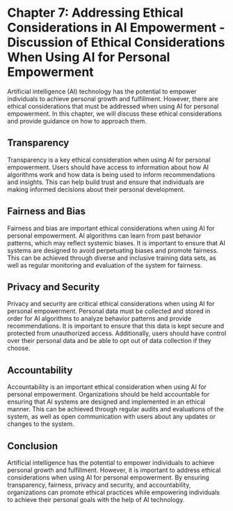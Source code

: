 Chapter 7: Addressing Ethical Considerations in AI Empowerment - Discussion of Ethical Considerations When Using AI for Personal Empowerment
============================================================================================================================================

Artificial intelligence (AI) technology has the potential to empower individuals to achieve personal growth and fulfillment. However, there are ethical considerations that must be addressed when using AI for personal empowerment. In this chapter, we will discuss these ethical considerations and provide guidance on how to approach them.

Transparency
------------

Transparency is a key ethical consideration when using AI for personal empowerment. Users should have access to information about how AI algorithms work and how data is being used to inform recommendations and insights. This can help build trust and ensure that individuals are making informed decisions about their personal development.

Fairness and Bias
-----------------

Fairness and bias are important ethical considerations when using AI for personal empowerment. AI algorithms can learn from past behavior patterns, which may reflect systemic biases. It is important to ensure that AI systems are designed to avoid perpetuating biases and promote fairness. This can be achieved through diverse and inclusive training data sets, as well as regular monitoring and evaluation of the system for fairness.

Privacy and Security
--------------------

Privacy and security are critical ethical considerations when using AI for personal empowerment. Personal data must be collected and stored in order for AI algorithms to analyze behavior patterns and provide recommendations. It is important to ensure that this data is kept secure and protected from unauthorized access. Additionally, users should have control over their personal data and be able to opt out of data collection if they choose.

Accountability
--------------

Accountability is an important ethical consideration when using AI for personal empowerment. Organizations should be held accountable for ensuring that AI systems are designed and implemented in an ethical manner. This can be achieved through regular audits and evaluations of the system, as well as open communication with users about any updates or changes to the system.

Conclusion
----------

Artificial intelligence has the potential to empower individuals to achieve personal growth and fulfillment. However, it is important to address ethical considerations when using AI for personal empowerment. By ensuring transparency, fairness, privacy and security, and accountability, organizations can promote ethical practices while empowering individuals to achieve their personal goals with the help of AI technology.
